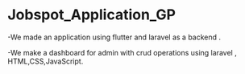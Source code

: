 # Jobspot_Application_GP
-We made an application using flutter and laravel as a backend .

-We make a dashboard for admin with crud operations using laravel , HTML,CSS,JavaScript.
